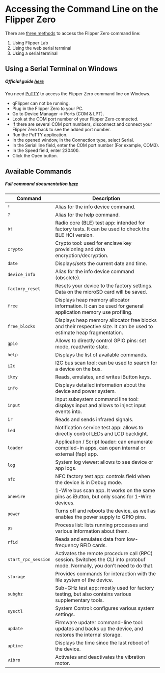 
# Accessing the Command Line on the Flipper Zero

There are [three methods](https://docs.flipper.net/development/cli#HfXTy) to access the
Flipper Zero command line:  
1. Using Flipper Lab
2. Using the web serial terminal
3. Using a serial terminal


## Using a Serial Terminal on Windows
##### Official guide [here](https://docs.flipper.net/development/cli#rnDLl)


You need [PuTTY](https://www.chiark.greenend.org.uk/~sgtatham/putty/latest.html) to
access the Flipper Zero command line on Windows.

* qFlipper can not be running.
* Plug in the Flipper Zero to your PC.
* Go to Device Manager -> Ports (COM & LPT).
* Look at the COM port number of your Flipper Zero connected.
* If there are several COM port numbers, disconnect and connect your Flipper Zero back
  to see the added port number.
* Run the PuTTY application.
* In the opened window, in the Connection type, select Serial.
* In the Serial line field, enter the COM port number (For example, COM3).
* In the Speed field, enter 230400.
* Click the Open button.



## Available Commands
##### Full command documentation [here](https://docs.flipper.net/development/cli/#nSulJ)

| Command | Description
|-|-
| `!`  | Alias for the info device command.
| `?`  | Alias for the help command.
| `bt` | Radio core (BLE) test app: intended for factory tests. It can be used to check the BLE HCI version.
| `crypto` | Crypto tool: used for enclave key provisioning and data encryption/decryption.
| `date` | Displays/sets the current date and time.
| `device_info` | Alias for the info device command (obsolete).
| `factory_reset` | Resets your device to the factory settings. Data on the microSD card will be saved.
| `free` | Displays heap memory allocator information. It can be used for general application memory use profiling.
| `free_blocks` | Displays heap memory allocator free blocks and their respective size. It can be used to estimate heap fragmentation.
| `gpio` | Allows to directly control GPIO pins: set mode, read/write state.
| `help` | Displays the list of available commands.
| `i2c` | I2C bus scan tool: can be used to search for a device on the bus.
| `ikey` | Reads, emulates, and writes iButton keys.
| `info` | Displays detailed information about the device and power system.
| `input` | Input subsystem command line tool: displays input and allows to inject input events into.
| `ir` | Reads and sends infrared signals.
| `led` | Notification service test app: allows to directly control LEDs and LCD backlight.
| `loader` | Application / Script loader: can enumerate compiled-in apps, can open internal or external (fap) app.
| `log` | System log viewer: allows to see device or app logs.
| `nfc` | NFC factory test app: controls field when the device is in Debug mode.
| `onewire` | 1-Wire bus scan app. It works on the same pins as iButton, but only scans for 1-Wire devices.
| `power` | Turns off and reboots the device, as well as enables the power supply to GPIO pins.
| `ps` | Process list: lists running processes and various information about them.
| `rfid` | Reads and emulates data from low-frequency RFID cards.
| `start_rpc_session` | Activates the remote procedure call (RPC) session. Switches the CLI into protobuf mode. Normally, you don’t need to do that.
| `storage` | Provides commands for interaction with the file system of the device.
| `subghz` | Sub-GHz test app: mostly used for factory testing, but also contains various supplementary tools.
| `sysctl` | System Control: configures various system settings.
| `update` | Firmware updater command-line tool: updates and backs up the device, and restores the internal storage.
| `uptime` | Displays the time since the last reboot of the device.
| `vibro` | Activates and deactivates the vibration motor.


